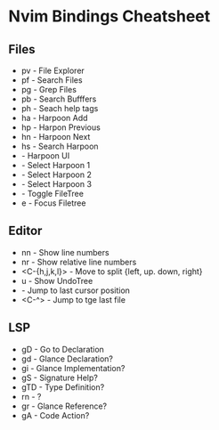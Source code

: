 # Nvim Bindings Cheatsheet

## Files
- <leader>pv - File Explorer
- <leader>pf - Search Files
- <leader>pg - Grep Files
- <leader>pb - Search Bufffers
- <leader>ph - Seach help tags
- <leader>ha - Harpoon Add
- <leader>hp - Harpon Previous
- <leader>hn - Harpoon Next
- <leader>hs - Search Harpoon
- <C-e> - Harpoon UI
- <C-h> - Select Harpoon 1
- <C-t> - Select Harpoon 2
- <C-s> - Select Harpoon 3
- <C-n> - Toggle FileTree
- <leader>e - Focus Filetree

## Editor
- <leader>nn - Show line numbers
- <leader>nr - Show relative line numbers
- <C-{h,j,k,l}> - Move to split {left, up. down, right}
- <leader>u - Show UndoTree
- <C-O> - Jump to last cursor position
- <C-^> - Jump to tge last file

## LSP
- gD - Go to Declaration
- gd - Glance Declaration?
- gi - Glance Implementation?
- gS - Signature Help?
- gTD - Type Definition?
- <leader>rn - ?
- gr - Glance Reference?
- gA - Code Action?
